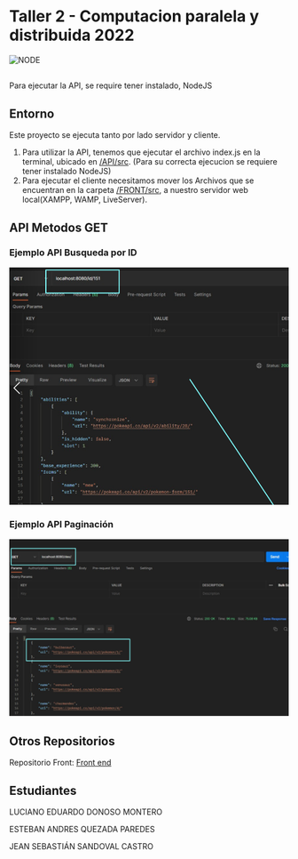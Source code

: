 # Taller 2 - Computacion paralela y distribuida 2022
![NODE](https://nodejs.org/static/images/logo.svg)
##
Para ejecutar la API, se require tener instalado, NodeJS
## Entorno 
Este proyecto se ejecuta tanto por lado servidor y cliente.
1. Para utilizar la API, tenemos que ejecutar el archivo index.js en la terminal, ubicado en [/API/src](/API/src/). (Para su correcta ejecucion se requiere tener instalado NodeJS)
2. Para ejecutar el cliente necesitamos mover los Archivos que se encuentran en la carpeta [/FRONT/src](/FRONT/src/), a nuestro servidor web local(XAMPP, WAMP, LiveServer).
## API Metodos GET

### Ejemplo API Busqueda por ID
![Busqueda](https://github.com/LDonGithub/Paralela-T2/blob/298921f7cfae665be1a5bb6f755343d63e2c480d/IMG%20API/2.png)
### Ejemplo API Paginación
![Paginacion](https://github.com/LDonGithub/Paralela-T2/blob/155e000fc952a307c322cdde06ea8f7c8f54a51e/IMG%20API/1.png)

## Otros Repositorios 
Repositorio Front:  [Front end](https://github.com/LDonGithub/Front-ParalelaT2)

## Estudiantes
LUCIANO EDUARDO DONOSO MONTERO

ESTEBAN ANDRES QUEZADA PAREDES

JEAN SEBASTIÁN SANDOVAL CASTRO

